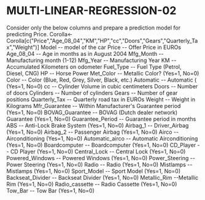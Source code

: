 # MULTI-LINEAR-REGRESSION-02
 Consider only the below columns and prepare a prediction model for predicting Price.  Corolla<-Corolla[c("Price","Age_08_04","KM","HP","cc","Doors","Gears","Quarterly_Tax","Weight")]     Model -- model of the car Price  -- Offer Price in EUROs	 Age_08_04 -- Age in months as in August 2004	 Mfg_Month -- Manufacturing month (1-12)	 Mfg_Year	-- Manufacturing Year KM -- Accumulated Kilometers on odometer Fuel_Type	 -- Fuel Type (Petrol, Diesel, CNG) HP -- Horse Power Met_Color	 -- Metallic Color?  (Yes=1, No=0) Color -- Color (Blue, Red, Grey, Silver, Black, etc.) Automatic	-- Automatic ( (Yes=1, No=0) cc -- Cylinder Volume in cubic centimeters Doors -- Number of doors Cylinders	-- Number of cylinders Gears -- Number of gear positions Quarterly_Tax -- Quarterly road tax in EUROs Weight -- Weight in Kilograms Mfr_Guarantee -- Within Manufacturer's Guarantee period  (Yes=1, No=0) BOVAG_Guarantee -- BOVAG (Dutch dealer network) Guarantee  (Yes=1, No=0) Guarantee_Period -- 	Guarantee period in months ABS -- Anti-Lock Brake System (Yes=1, No=0) Airbag_1 -- Driver_Airbag  (Yes=1, No=0) Airbag_2 -- Passenger Airbag  (Yes=1, No=0) Airco -- Airconditioning  (Yes=1, No=0) Automatic_airco -- Automatic Airconditioning  (Yes=1, No=0) Boardcomputer -- Boardcomputer  (Yes=1, No=0) CD_Player -- CD Player  (Yes=1, No=0) Central_Lock -- Central Lock  (Yes=1, No=0) Powered_Windows -- Powered Windows  (Yes=1, No=0) Power_Steering -- Power Steering  (Yes=1, No=0) Radio -- Radio  (Yes=1, No=0) Mistlamps	-- Mistlamps  (Yes=1, No=0) Sport_Model -- Sport Model  (Yes=1, No=0) Backseat_Divider -- Backseat Divider  (Yes=1, No=0) Metallic_Rim --Metallic Rim  (Yes=1, No=0) Radio_cassette -- Radio Cassette  (Yes=1, No=0) Tow_Bar -- Tow Bar  (Yes=1, No=0)
